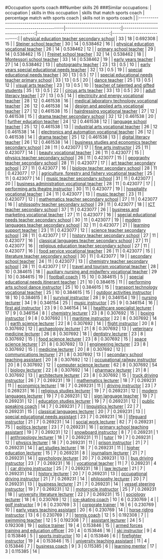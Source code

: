 #Occupation sports coach
##Number skills 26
###Similar occupations:
| occupation                                                                                                            |   skills in this occupation |   skills that match sports coach |   percentage match with sports coach |   skills not in sports coach |
|:----------------------------------------------------------------------------------------------------------------------|----------------------------:|---------------------------------:|-------------------------------------:|-----------------------------:|
| [physical education teacher secondary school](physical_education_teacher_secondary_school.md)                         |                          33 |                               18 |                             0.692308 |                           15 |
| [Steiner school teacher](Steiner_school_teacher.md)                                                                   |                          30 |                               14 |                             0.538462 |                           16 |
| [physical education vocational teacher](physical_education_vocational_teacher.md)                                     |                          26 |                               14 |                             0.538462 |                           12 |
| [primary school teacher](primary_school_teacher.md)                                                                   |                          29 |                               14 |                             0.538462 |                           15 |
| [Freinet school teacher](Freinet_school_teacher.md)                                                                   |                          32 |                               14 |                             0.538462 |                           18 |
| [Montessori school teacher](Montessori_school_teacher.md)                                                             |                          33 |                               14 |                             0.538462 |                           19 |
| [early years teacher](early_years_teacher.md)                                                                         |                          27 |                               14 |                             0.538462 |                           13 |
| [photography teacher](photography_teacher.md)                                                                         |                          23 |                               13 |                             0.5      |                           10 |
| [early years special educational needs teacher](early_years_special_educational_needs_teacher.md)                     |                          32 |                               13 |                             0.5      |                           19 |
| [special educational needs teacher](special_educational_needs_teacher.md)                                             |                          30 |                               13 |                             0.5      |                           17 |
| [special educational needs teacher primary school](special_educational_needs_teacher_primary_school.md)               |                          33 |                               13 |                             0.5      |                           20 |
| [dance teacher](dance_teacher.md)                                                                                     |                          25 |                               13 |                             0.5      |                           12 |
| [visual arts teacher](visual_arts_teacher.md)                                                                         |                          23 |                               13 |                             0.5      |                           10 |
| [teacher of talented and gifted students](teacher_of_talented_and_gifted_students.md)                                 |                          35 |                               13 |                             0.5      |                           22 |
| [circus arts teacher](circus_arts_teacher.md)                                                                         |                          33 |                               13 |                             0.5      |                           20 |
| [adult literacy teacher](adult_literacy_teacher.md)                                                                   |                          27 |                               13 |                             0.5      |                           14 |
| [electricity and energy vocational teacher](electricity_and_energy_vocational_teacher.md)                             |                          28 |                               12 |                             0.461538 |                           16 |
| [medical laboratory technology vocational teacher](medical_laboratory_technology_vocational_teacher.md)               |                          26 |                               12 |                             0.461538 |                           14 |
| [design and applied arts vocational teacher](design_and_applied_arts_vocational_teacher.md)                           |                          27 |                               12 |                             0.461538 |                           15 |
| [hairdressing vocational teacher](hairdressing_vocational_teacher.md)                                                 |                          27 |                               12 |                             0.461538 |                           15 |
| [drama teacher secondary school](drama_teacher_secondary_school.md)                                                   |                          32 |                               12 |                             0.461538 |                           20 |
| [further education teacher](further_education_teacher.md)                                                             |                          24 |                               12 |                             0.461538 |                           12 |
| [language school teacher](language_school_teacher.md)                                                                 |                          25 |                               12 |                             0.461538 |                           13 |
| [industrial arts vocational teacher](industrial_arts_vocational_teacher.md)                                           |                          26 |                               12 |                             0.461538 |                           14 |
| [electronics and automation vocational teacher](electronics_and_automation_vocational_teacher.md)                     |                          26 |                               12 |                             0.461538 |                           14 |
| [drama teacher](drama_teacher.md)                                                                                     |                          25 |                               12 |                             0.461538 |                           13 |
| [digital literacy teacher](digital_literacy_teacher.md)                                                               |                          26 |                               12 |                             0.461538 |                           14 |
| [business studies and economics teacher secondary school](business_studies_and_economics_teacher_secondary_school.md) |                          28 |                               11 |                             0.423077 |                           17 |
| [fine arts instructor](fine_arts_instructor.md)                                                                       |                          25 |                               11 |                             0.423077 |                           14 |
| [beauty vocational teacher](beauty_vocational_teacher.md)                                                             |                          26 |                               11 |                             0.423077 |                           15 |
| [physics teacher secondary school](physics_teacher_secondary_school.md)                                               |                          26 |                               11 |                             0.423077 |                           15 |
| [geography teacher secondary school](geography_teacher_secondary_school.md)                                           |                          28 |                               11 |                             0.423077 |                           17 |
| [art teacher secondary school](art_teacher_secondary_school.md)                                                       |                          27 |                               11 |                             0.423077 |                           16 |
| [biology teacher secondary school](biology_teacher_secondary_school.md)                                               |                          28 |                               11 |                             0.423077 |                           17 |
| [agriculture, forestry and fishery vocational teacher](agriculture,_forestry_and_fishery_vocational_teacher.md)       |                          25 |                               11 |                             0.423077 |                           14 |
| [music teacher secondary school](music_teacher_secondary_school.md)                                                   |                          31 |                               11 |                             0.423077 |                           20 |
| [business administration vocational teacher](business_administration_vocational_teacher.md)                           |                          28 |                               11 |                             0.423077 |                           17 |
| [performing arts theatre instructor](performing_arts_theatre_instructor.md)                                           |                          30 |                               11 |                             0.423077 |                           19 |
| [hospitality vocational teacher](hospitality_vocational_teacher.md)                                                   |                          24 |                               11 |                             0.423077 |                           13 |
| [music teacher](music_teacher.md)                                                                                     |                          23 |                               11 |                             0.423077 |                           12 |
| [mathematics teacher secondary school](mathematics_teacher_secondary_school.md)                                       |                          27 |                               11 |                             0.423077 |                           16 |
| [philosophy teacher secondary school](philosophy_teacher_secondary_school.md)                                         |                          29 |                               11 |                             0.423077 |                           18 |
| [ICT teacher secondary school](ICT_teacher_secondary_school.md)                                                       |                          37 |                               11 |                             0.423077 |                           26 |
| [business and marketing vocational teacher](business_and_marketing_vocational_teacher.md)                             |                          27 |                               11 |                             0.423077 |                           16 |
| [special educational needs teacher secondary school](special_educational_needs_teacher_secondary_school.md)           |                          30 |                               11 |                             0.423077 |                           19 |
| [modern languages teacher secondary school](modern_languages_teacher_secondary_school.md)                             |                          32 |                               11 |                             0.423077 |                           21 |
| [learning support teacher](learning_support_teacher.md)                                                               |                          23 |                               11 |                             0.423077 |                           12 |
| [science teacher secondary school](science_teacher_secondary_school.md)                                               |                          28 |                               11 |                             0.423077 |                           17 |
| [history teacher secondary school](history_teacher_secondary_school.md)                                               |                          27 |                               11 |                             0.423077 |                           16 |
| [classical languages teacher secondary school](classical_languages_teacher_secondary_school.md)                       |                          27 |                               11 |                             0.423077 |                           16 |
| [religious education teacher secondary school](religious_education_teacher_secondary_school.md)                       |                          27 |                               11 |                             0.423077 |                           16 |
| [food service vocational teacher](food_service_vocational_teacher.md)                                                 |                          26 |                               11 |                             0.423077 |                           15 |
| [literature teacher secondary school](literature_teacher_secondary_school.md)                                         |                          30 |                               11 |                             0.423077 |                           19 |
| [secondary school teacher](secondary_school_teacher.md)                                                               |                          24 |                               11 |                             0.423077 |                           13 |
| [chemistry teacher secondary school](chemistry_teacher_secondary_school.md)                                           |                          28 |                               11 |                             0.423077 |                           17 |
| [travel and tourism vocational teacher](travel_and_tourism_vocational_teacher.md)                                     |                          28 |                               10 |                             0.384615 |                           18 |
| [auxiliary nursing and midwifery vocational teacher](auxiliary_nursing_and_midwifery_vocational_teacher.md)           |                          29 |                               10 |                             0.384615 |                           19 |
| [football coach](football_coach.md)                                                                                   |                          15 |                               10 |                             0.384615 |                            5 |
| [special educational needs itinerant teacher](special_educational_needs_itinerant_teacher.md)                         |                          21 |                               10 |                             0.384615 |                           11 |
| [performing arts school dance instructor](performing_arts_school_dance_instructor.md)                                 |                          25 |                               10 |                             0.384615 |                           15 |
| [transport technology vocational teacher](transport_technology_vocational_teacher.md)                                 |                          25 |                               10 |                             0.384615 |                           15 |
| [outdoor activities instructor](outdoor_activities_instructor.md)                                                     |                          18 |                               10 |                             0.384615 |                            8 |
| [survival instructor](survival_instructor.md)                                                                         |                          28 |                                9 |                             0.346154 |                           19 |
| [nursing lecturer](nursing_lecturer.md)                                                                               |                          34 |                                9 |                             0.346154 |                           25 |
| [music instructor](music_instructor.md)                                                                               |                          25 |                                9 |                             0.346154 |                           16 |
| [first aid instructor](first_aid_instructor.md)                                                                       |                          23 |                                9 |                             0.346154 |                           14 |
| [healthcare specialist lecturer](healthcare_specialist_lecturer.md)                                                   |                          17 |                                9 |                             0.346154 |                            8 |
| [chemistry lecturer](chemistry_lecturer.md)                                                                           |                          23 |                                8 |                             0.307692 |                           15 |
| [boxing instructor](boxing_instructor.md)                                                                             |                           9 |                                8 |                             0.307692 |                            1 |
| [maritime instructor](maritime_instructor.md)                                                                         |                          22 |                                8 |                             0.307692 |                           14 |
| [earth science lecturer](earth_science_lecturer.md)                                                                   |                          22 |                                8 |                             0.307692 |                           14 |
| [flight instructor](flight_instructor.md)                                                                             |                          20 |                                8 |                             0.307692 |                           12 |
| [archaeology lecturer](archaeology_lecturer.md)                                                                       |                          21 |                                8 |                             0.307692 |                           13 |
| [veterinary medicine lecturer](veterinary_medicine_lecturer.md)                                                       |                          26 |                                8 |                             0.307692 |                           18 |
| [dentistry lecturer](dentistry_lecturer.md)                                                                           |                          23 |                                8 |                             0.307692 |                           15 |
| [food science lecturer](food_science_lecturer.md)                                                                     |                          23 |                                8 |                             0.307692 |                           15 |
| [space science lecturer](space_science_lecturer.md)                                                                   |                          21 |                                8 |                             0.307692 |                           13 |
| [engineering lecturer](engineering_lecturer.md)                                                                       |                          23 |                                8 |                             0.307692 |                           15 |
| [medicine lecturer](medicine_lecturer.md)                                                                             |                          20 |                                8 |                             0.307692 |                           12 |
| [communications lecturer](communications_lecturer.md)                                                                 |                          21 |                                8 |                             0.307692 |                           13 |
| [secondary school teaching assistant](secondary_school_teaching_assistant.md)                                         |                          20 |                                8 |                             0.307692 |                           12 |
| [occupational railway instructor](occupational_railway_instructor.md)                                                 |                          20 |                                8 |                             0.307692 |                           12 |
| [computer science lecturer](computer_science_lecturer.md)                                                             |                          62 |                                8 |                             0.307692 |                           54 |
| [biology lecturer](biology_lecturer.md)                                                                               |                          22 |                                8 |                             0.307692 |                           14 |
| [pharmacy lecturer](pharmacy_lecturer.md)                                                                             |                          21 |                                8 |                             0.307692 |                           13 |
| [architecture lecturer](architecture_lecturer.md)                                                                     |                          23 |                                8 |                             0.307692 |                           15 |
| [truck driving instructor](truck_driving_instructor.md)                                                               |                          26 |                                7 |                             0.269231 |                           19 |
| [mathematics lecturer](mathematics_lecturer.md)                                                                       |                          18 |                                7 |                             0.269231 |                           11 |
| [economics lecturer](economics_lecturer.md)                                                                           |                          18 |                                7 |                             0.269231 |                           11 |
| [driving instructor](driving_instructor.md)                                                                           |                          23 |                                7 |                             0.269231 |                           16 |
| [religious studies lecturer](religious_studies_lecturer.md)                                                           |                          19 |                                7 |                             0.269231 |                           12 |
| [modern languages lecturer](modern_languages_lecturer.md)                                                             |                          19 |                                7 |                             0.269231 |                           12 |
| [sign language teacher](sign_language_teacher.md)                                                                     |                          19 |                                7 |                             0.269231 |                           12 |
| [education studies lecturer](education_studies_lecturer.md)                                                           |                          19 |                                7 |                             0.269231 |                           12 |
| [public speaking coach](public_speaking_coach.md)                                                                     |                          14 |                                7 |                             0.269231 |                            7 |
| [linguistics lecturer](linguistics_lecturer.md)                                                                       |                          22 |                                7 |                             0.269231 |                           15 |
| [classical languages lecturer](classical_languages_lecturer.md)                                                       |                          20 |                                7 |                             0.269231 |                           13 |
| [special educational needs assistant](special_educational_needs_assistant.md)                                         |                          23 |                                7 |                             0.269231 |                           16 |
| [lifeguard instructor](lifeguard_instructor.md)                                                                       |                          21 |                                7 |                             0.269231 |                           14 |
| [social work lecturer](social_work_lecturer.md)                                                                       |                          82 |                                7 |                             0.269231 |                           75 |
| [politics lecturer](politics_lecturer.md)                                                                             |                          23 |                                7 |                             0.269231 |                           16 |
| [primary school teaching assistant](primary_school_teaching_assistant.md)                                             |                          19 |                                7 |                             0.269231 |                           12 |
| [snowboard instructor](snowboard_instructor.md)                                                                       |                           8 |                                7 |                             0.269231 |                            1 |
| [anthropology lecturer](anthropology_lecturer.md)                                                                     |                          18 |                                7 |                             0.269231 |                           11 |
| [tutor](tutor.md)                                                                                                     |                          19 |                                7 |                             0.269231 |                           12 |
| [physics lecturer](physics_lecturer.md)                                                                               |                          18 |                                7 |                             0.269231 |                           11 |
| [prison instructor](prison_instructor.md)                                                                             |                          21 |                                7 |                             0.269231 |                           14 |
| [art studies lecturer](art_studies_lecturer.md)                                                                       |                          18 |                                7 |                             0.269231 |                           11 |
| [higher education lecturer](higher_education_lecturer.md)                                                             |                          15 |                                7 |                             0.269231 |                            8 |
| [journalism lecturer](journalism_lecturer.md)                                                                         |                          21 |                                7 |                             0.269231 |                           14 |
| [psychology lecturer](psychology_lecturer.md)                                                                         |                          20 |                                7 |                             0.269231 |                           13 |
| [bus driving instructor](bus_driving_instructor.md)                                                                   |                          23 |                                7 |                             0.269231 |                           16 |
| [vocational teacher](vocational_teacher.md)                                                                           |                          11 |                                7 |                             0.269231 |                            4 |
| [car driving instructor](car_driving_instructor.md)                                                                   |                          25 |                                7 |                             0.269231 |                           18 |
| [law lecturer](law_lecturer.md)                                                                                       |                          21 |                                7 |                             0.269231 |                           14 |
| [history lecturer](history_lecturer.md)                                                                               |                          20 |                                7 |                             0.269231 |                           13 |
| [occupational driving instructor](occupational_driving_instructor.md)                                                 |                          21 |                                7 |                             0.269231 |                           14 |
| [philosophy lecturer](philosophy_lecturer.md)                                                                         |                          20 |                                7 |                             0.269231 |                           13 |
| [business lecturer](business_lecturer.md)                                                                             |                          21 |                                7 |                             0.269231 |                           14 |
| [vessel steering instructor](vessel_steering_instructor.md)                                                           |                          19 |                                7 |                             0.269231 |                           12 |
| [motorcycle instructor](motorcycle_instructor.md)                                                                     |                          25 |                                7 |                             0.269231 |                           18 |
| [university literature lecturer](university_literature_lecturer.md)                                                   |                          22 |                                7 |                             0.269231 |                           15 |
| [sociology lecturer](sociology_lecturer.md)                                                                           |                          18 |                                6 |                             0.230769 |                           12 |
| [ice-skating coach](ice-skating_coach.md)                                                                             |                          10 |                                6 |                             0.230769 |                            4 |
| [golf instructor](golf_instructor.md)                                                                                 |                           9 |                                6 |                             0.230769 |                            3 |
| [corporate trainer](corporate_trainer.md)                                                                             |                          16 |                                6 |                             0.230769 |                           10 |
| [early years teaching assistant](early_years_teaching_assistant.md)                                                   |                          20 |                                6 |                             0.230769 |                           14 |
| [horse riding instructor](horse_riding_instructor.md)                                                                 |                          13 |                                6 |                             0.230769 |                            7 |
| [tennis coach](tennis_coach.md)                                                                                       |                          12 |                                5 |                             0.192308 |                            7 |
| [swimming teacher](swimming_teacher.md)                                                                               |                          12 |                                5 |                             0.192308 |                            7 |
| [assistant lecturer](assistant_lecturer.md)                                                                           |                          24 |                                5 |                             0.192308 |                           19 |
| [police trainer](police_trainer.md)                                                                                   |                          19 |                                4 |                             0.153846 |                           15 |
| [armed forces training and education officer](armed_forces_training_and_education_officer.md)                         |                          20 |                                4 |                             0.153846 |                           16 |
| [ski instructor](ski_instructor.md)                                                                                   |                           9 |                                4 |                             0.153846 |                            5 |
| [sports instructor](sports_instructor.md)                                                                             |                          10 |                                4 |                             0.153846 |                            6 |
| [firefighter instructor](firefighter_instructor.md)                                                                   |                          19 |                                4 |                             0.153846 |                           15 |
| [university teaching assistant](university_teaching_assistant.md)                                                     |                          11 |                                4 |                             0.153846 |                            7 |
| [business coach](business_coach.md)                                                                                   |                           9 |                                3 |                             0.115385 |                            6 |
| [learning mentor](learning_mentor.md)                                                                                 |                          17 |                                3 |                             0.115385 |                           14 |
